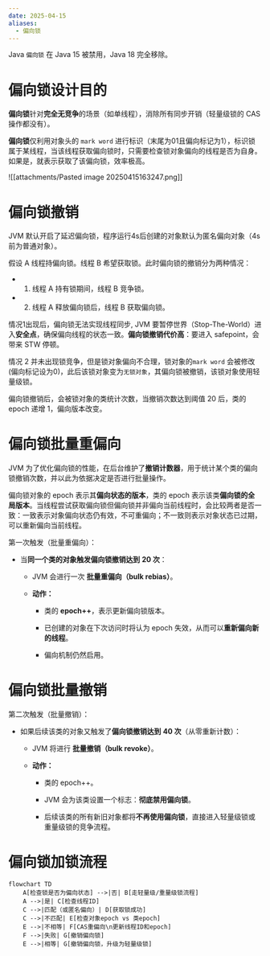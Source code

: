 ```yaml
---
date: 2025-04-15
aliases:
  - 偏向锁
---
```

Java `偏向锁` 在 Java 15 被禁用，Java 18 完全移除。

# 偏向锁设计目的

**偏向锁​**​针对​**​完全无竞争​**​的场景（如单线程），消除所有同步开销（轻量级锁的 CAS 操作都没有）。

**偏向锁**仅利用对象头的 `mark word` 进行标识（末尾为01且偏向标记为1），标识锁属于某线程，当该线程获取偏向锁时，只需要检查锁对象偏向的线程是否为自身。如果是，就表示获取了该偏向锁，效率极高。

![[attachments/Pasted image 20250415163247.png]]
# 偏向锁撤销

JVM 默认开启了延迟偏向锁，程序运行4s后创建的对象默认为匿名偏向对象（4s前为普通对象）。

假设 A 线程持偏向锁。线程 B 希望获取锁。此时偏向锁的撤销分为两种情况：

- 1. 线程 A 持有锁期间，线程 B 竞争锁。
- 2. 线程 A 释放偏向锁后，线程 B 获取偏向锁。

情况1出现后，偏向锁无法实现线程同步, JVM 要暂停世界（Stop-The-World）进入**安全点**，确保偏向线程的状态一致。**偏向锁撤销代价高**：要进入 safepoint，会带来 STW 停顿。

情况 2 并未出现锁竞争，但是锁对象偏向不合理，锁对象的`mark word` 会被修改(偏向标记设为0)，此后该锁对象变为`无锁对象`，其偏向锁被撤销，该锁对象使用轻量级锁。

偏向锁撤销后，会被锁对象的类统计次数，当撤销次数达到阈值 20 后，类的 epoch 递增 1，偏向版本改变。
# 偏向锁批量重偏向

JVM 为了优化偏向锁的性能，在后台维护了**撤销计数器**，用于统计某个类的偏向锁撤销次数，并以此为依据决定是否进行批量操作。

偏向锁对象的 epoch 表示其**偏向状态的版本**，类的 epoch 表示该类**偏向锁的全局版本**。当线程尝试获取偏向锁但偏向锁并非偏向当前线程时，会比较两者是否一致：一致表示对象偏向状态仍有效，不可重偏向；不一致则表示对象状态已过期，可以重新偏向当前线程。

第一次触发（批量重偏向）：

- 当**同一个类的对象触发偏向锁撤销达到** **20 次**：
    
    - JVM 会进行一次 **批量重偏向（bulk rebias）**。
        
    - **动作：**
        
        - 类的 **epoch++**，表示更新偏向锁版本。
            
        - 已创建的对象在下次访问时将认为 epoch 失效，从而可以**重新偏向新的线程**。
            
        - 偏向机制仍然启用。

# 偏向锁批量撤销

第二次触发（批量撤销）：

- 如果后续该类的对象又触发了**偏向锁撤销达到** **40 次**（从零重新计数）：
    
    - JVM 将进行 **批量撤销（bulk revoke）**。
        
    - **动作：**
        
        - 类的 epoch++。
            
        - JVM 会为该类设置一个标志：**彻底禁用偏向锁**。
            
        - 后续该类的所有新旧对象都将**不再使用偏向锁**，直接进入轻量级锁或重量级锁的竞争流程。
# 偏向锁加锁流程
```mermaid
flowchart TD
    A[检查锁是否为偏向状态] -->|否| B[走轻量级/重量级锁流程]
    A -->|是| C[检查线程ID]
    C -->|匹配（或匿名偏向）| D[获取锁成功]
    C -->|不匹配| E[检查对象epoch vs 类epoch]
    E -->|不相等| F[CAS重偏向\n更新线程ID和epoch]
    F -->|失败| G[撤销偏向锁]
    E -->|相等| G[撤销偏向锁，升级为轻量级锁]
```
